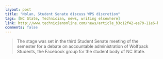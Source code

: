 ```yaml
---
layout: post
title: "Nolan, Student Senate discuss WPS discretion"
tags: [NC State, Technician, news, writing elsewhere]
link: http://www.technicianonline.com/news/article_b3c12f42-ee79-11e6-b391-333fed75336e.html
comments: false
---
```

> The stage was set in the third Student Senate meeting of the semester for a debate on accountable administration of Wolfpack Students, the Facebook group for the student body of NC State.